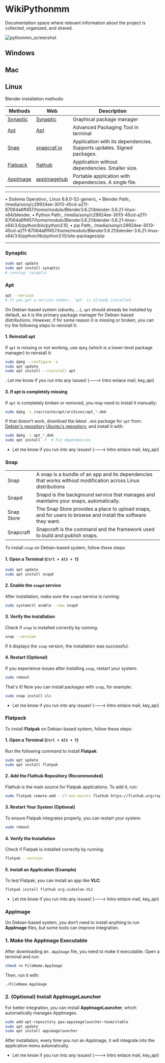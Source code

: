 # WikiPythonmm
Documentation space where relevant information about the project is collected, organized, and shared.

![pythonmm_screenshot](resources/pythonmm_screenshot.png)
## Windows
## Mac
## Linux

Blender installation methods:

| Methods                 | Web                                          | Description                                                           |     |
| ----------------------- | -------------------------------------------- | --------------------------------------------------------------------- | --- |
| [Synaptic](#synaptic)   | [Synaptic](https://wiki.debian.org/Synaptic) | Graphical package manager                                             |     |
| [Apt](#Apt)           | [Apt](https://wiki.debian.org/Apt)           | Advanced Packaging Tool in terminal                                   |     |
| [Snap](#Snap)         | [snapcraf.io](https://snapcraft.io/)         | Application with its dependencies. Supports updates. Signed packages. |     |
| [Flatpack](#Flatpack) | [flathub](https://flathub.org/)              | Application without dependencies. Smaller size.                       |     |
| [AppImage](#AppImage) | [appimagehub](https://www.appimagehub.com/)  | Portable application with dependencies. A single file.                |     |

---

• Sistema Operativo:, 
Linux 6.8.0-52-generic, 
• Blender Path:, 
/media/sony/c29924ee-3013-45cd-a211-87064a6ff457/home/modulo/Blender3.6.21/blender-3.6.21-linux-x64/blender, 
• Python Path:, /media/sony/c29924ee-3013-45cd-a211-87064a6ff457/home/modulo/Blender3.6.21/blender-3.6.21-linux-x64/3.6/python/bin/python3.10, 
• pip Path:, 
/media/sony/c29924ee-3013-45cd-a211-87064a6ff457/home/modulo/Blender3.6.21/blender-3.6.21-linux-x64/3.6/python/lib/python3.10/site-packages/pip

---
### Synaptic
```bash TITLE:"Install Synaptic"
sudo apt update
sudo apt install synaptic
# running: synaptic
```
### Apt
```bash TITLE:"Check if apt is installed"
apt --version
# If you get a version number, `apt` is already installed.
```
On Debian-based system (ubuntu, ...), `apt` should already be installed by default, as it is the primary package manager for Debian-based distributions. However, if for some reason it is missing or broken, you can try the following steps to reinstall it:
#### 1. Reinstall apt
If `apt` is missing or not working, use `dpkg` (which is a lower-level package manager) to reinstall it:

```bash
sudo dpkg --configure -a
sudo apt update
sudo apt install --reinstall apt
```
. Let me know if you run into any issues! (---> Intro enlace mail, key_api)
#### 3. If apt is completely missing

If `apt` is completely broken or removed, you may need to install it manually:

```bash
sudo dpkg -i /var/cache/apt/archives/apt_*.deb
```

If that doesn’t work, download the latest `.deb` package for `apt` from:
[Debian's repository](https://packages.debian.org/search?keywords=apt) 
[Ubuntu's repository](https://packages.ubuntu.com/search?keywords=apt), 
and install it with:

```bash
sudo dpkg -i apt_*.deb
sudo apt install -f  # Fix dependencies
```
- Let me know if you run into any issues! (---> Intro enlace mail, key_api)
### Snap

|            |                                                                                                              |
| ---------- | ------------------------------------------------------------------------------------------------------------ |
| Snap       | A snap is a bundle of an app and its dependencies that works without modification across Linux distributions |
| Snapd      | Snapd is the background service that manages and maintains your snaps, automatically.                        |
| Snap Store | The Snap Store provides a place to upload snaps, and for users to browse and install the software they want. |
| Snapcraft  | Snapcraft is the command and the framework used to build and publish snaps.                                  |

To install `snap` on Debian-based system, follow these steps:
#### 1. Open a Terminal (`Ctrl + Alt + T`)
```bash
sudo apt update
sudo apt install snapd
```
#### 2. Enable the `snapd` service
After installation, make sure the `snapd` service is running:
```bash
sudo systemctl enable --now snapd
```
#### 3. Verify the installation
Check if `snap` is installed correctly by running:
```bash
snap --version
```
If it displays the `snap` version, the installation was successful.
#### 4. Restart (Optional)
If you experience issues after installing `snap`, restart your system:
```bash
sudo reboot
```

That's it! Now you can install packages with `snap`, for example:
```bash
sudo snap install vlc
```
- Let me know if you run into any issues! (---> Intro enlace mail, key_api)
### Flatpack
To install **Flatpak** on Debian-based system, follow these steps:
#### 1. Open a Terminal (`Ctrl + Alt + T`)
Run the following command to install **Flatpak**:
```bash
sudo apt update
sudo apt install flatpak
```

#### 2. Add the Flathub Repository (Recommended)
Flathub is the main source for Flatpak applications. To add it, run:
```bash
sudo flatpak remote-add --if-not-exists flathub https://flathub.org/repo/flathub.flatpakrepo
```

#### 3. Restart Your System (Optional)
To ensure Flatpak integrates properly, you can restart your system:
```bash
sudo reboot
```

#### 4. Verify the Installation
Check if Flatpak is installed correctly by running:
```bash
flatpak --version
```

#### 5. Install an Application (Example)
To test Flatpak, you can install an app like **VLC**:
```bash
flatpak install flathub org.videolan.VLC
```
- Let me know if you run into any issues! (---> Intro enlace mail, key_api)
### AppImage
On Debian-based system, you don’t need to install anything to run **AppImage** files, but some tools can improve integration.
### 1. Make the AppImage Executable
After downloading an `.AppImage` file, you need to make it executable. Open a terminal and run:
```bash
chmod +x FileName.AppImage
```

Then, run it with:
```bash
./FileName.AppImage
```

### 2. (Optional) Install AppImageLauncher
For better integration, you can install **AppImageLauncher**, which automatically manages AppImages.

```bash
sudo add-apt-repository ppa:appimagelauncher-team/stable
sudo apt update
sudo apt install appimagelauncher
```

After installation, every time you run an AppImage, it will integrate into the application menu automatically.
- Let me know if you run into any issues! (---> Intro enlace mail, key_api)

